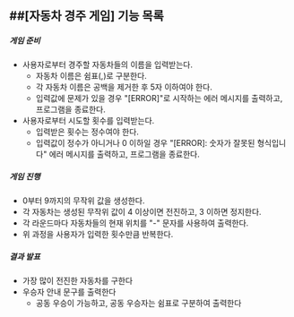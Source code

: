 ##[자동차 경주 게임] 기능 목록
------------

##### 게임 준비
- 사용자로부터 경주할 자동차들의 이름을 입력받는다.
    - 자동차 이름은 쉼표(,)로 구분한다.
    - 각 자동차 이름은 공백을 제거한 후 5자 이하여야 한다.
    - 입력값에 문제가 있을 경우 "[ERROR]"로 시작하는 에러 메시지를 출력하고, 프로그램을 종료한다.
- 사용자로부터 시도할 횟수를 입력받는다.
    - 입력받은 횟수는 정수여야 한다.
    - 입력값이 정수가 아니거나 0 이하일 경우 "[ERROR]: 숫자가 잘못된 형식입니다" 에러 메시지를 출력하고, 프로그램을 종료한다.

##### 게임 진행
- 0부터 9까지의 무작위 값을 생성한다.
- 각 자동차는 생성된 무작위 값이 4 이상이면 전진하고, 3 이하면 정지한다.
- 각 라운드마다 자동차들의 현재 위치를 "-" 문자를 사용하여 출력한다.
- 위 과정을 사용자가 입력한 횟수만큼 반복한다.

##### 결과 발표
- 가장 많이 전진한 자동차를 구한다
- 우승자 안내 문구를 출력한다
    - 공동 우승이 가능하고, 공동 우승자는 쉼표로 구분하여 출력한다





